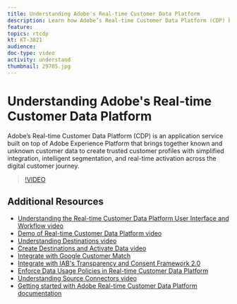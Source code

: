 ```yaml
---
title: Understanding Adobe's Real-time Customer Data Platform
description: Learn how Adobe’s Real-time Customer Data Platform (CDP) brings together known and unknown customer data to create and activate trusted customer profiles.
feature: 
topics: rtcdp
kt: KT-3821
audience: 
doc-type: video
activity: understand
thumbnail: 29705.jpg
---
```


# Understanding Adobe's Real-time Customer Data Platform

Adobe’s Real-time Customer Data Platform (CDP) is an application service built on top of Adobe Experience Platform that brings together known and unknown customer data to create trusted customer profiles with simplified integration, intelligent segmentation, and real-time activation across the digital customer journey.

>[!VIDEO](https://video.tv.adobe.com/v/29705?quality=12&learn=on)

## Additional Resources

* [Understanding the Real-time Customer Data Platform User Interface and Workflow video](understanding-the-real-time-customer-data-platform-user-interface.md)
* [Demo of Real-time Customer Data Platform video](demo.md)
* [Understanding Destinations video](understanding-destinations.md)
* [Create Destinations and Activate Data video](create-destinations-and-activate-data.md)
* [Integrate with Google Customer Match](/help/platform/rtcdp/integrate-with-google-customer-match.md)
* [Integrate with IAB's Transparency and Consent Framework 2.0](/help/platform/rtcdp/integrate-with-iab-transparency-and-consent-framework-2.md)
* [Enforce Data Usage Policies in Real-time Customer Data Platform](../governance/enforce-data-usage-policies-in-real-time-cdp.md)
* [Understanding Source Connectors video](../data-ingestion/understanding-source-connectors.md)
* [Getting started with Adobe Real-time Customer Data Platform documentation](https://docs.adobe.com/content/help/en/experience-platform/rtcdp/intro/get-started.html)
